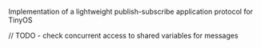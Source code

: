 Implementation of a lightweight publish-subscribe application protocol for TinyOS

// TODO
	- check concurrent access to shared variables for messages